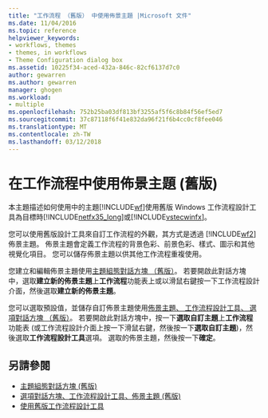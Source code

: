 ```yaml
---
title: "工作流程 （舊版） 中使用佈景主題 |Microsoft 文件"
ms.date: 11/04/2016
ms.topic: reference
helpviewer_keywords:
- workflows, themes
- themes, in workflows
- Theme Configuration dialog box
ms.assetid: 10225f34-aced-432a-846c-82cf6137d7c0
author: gewarren
ms.author: gewarren
manager: ghogen
ms.workload:
- multiple
ms.openlocfilehash: 752b25ba03df813bf3255af5f6c8b84f56ef5ed7
ms.sourcegitcommit: 37c87118f6f41e832da96f21f6b4cc0cf8fee046
ms.translationtype: MT
ms.contentlocale: zh-TW
ms.lasthandoff: 03/12/2018
---
```

# <a name="using-themes-in-workflows-legacy"></a>在工作流程中使用佈景主題 (舊版)
本主題描述如何使用中的主題[!INCLUDE[wf](../workflow-designer/includes/wf_md.md)]使用舊版 Windows 工作流程設計工具為目標時[!INCLUDE[netfx35_long](../workflow-designer/includes/netfx35_long_md.md)]或[!INCLUDE[vstecwinfx](../workflow-designer/includes/vstecwinfx_md.md)]。

 您可以使用舊版設計工具來自訂工作流程的外觀，其方式是透過 [!INCLUDE[wf2](../workflow-designer/includes/wf2_md.md)] 佈景主題。 佈景主題會定義工作流程的背景色彩、前景色彩、樣式、圖示和其他視覺化項目。 您可以儲存佈景主題以供其他工作流程重複使用。

 您建立和編輯佈景主題使用[主題組態對話方塊 （舊版）](../workflow-designer/theme-configuration-dialog-box-legacy.md)。 若要開啟此對話方塊中，選取**建立新的佈景主題**上**工作流程**功能表上或以滑鼠右鍵按一下工作流程設計介面，然後選取**建立新的佈景主題**。

 您可以選取預設值，並儲存自訂佈景主題使用[佈景主題、 工作流程設計工具、 選項對話方塊 （舊版）](../workflow-designer/themes-workflow-designer-options-dialog-box-legacy.md)。 若要開啟此對話方塊中，按一下**選取自訂主題**上**工作流程**功能表 (或工作流程設計介面上按一下滑鼠右鍵，然後按一下**選取自訂主題**)，然後選取**工作流程設計工具**選項。 選取的佈景主題，然後按一下**確定**。

## <a name="see-also"></a>另請參閱

- [主題組態對話方塊 (舊版)](../workflow-designer/theme-configuration-dialog-box-legacy.md)
- [選項對話方塊、工作流程設計工具、佈景主題 (舊版)](../workflow-designer/themes-workflow-designer-options-dialog-box-legacy.md)
- [使用舊版工作流程設計工具](../workflow-designer/using-the-legacy-workflow-designer.md)